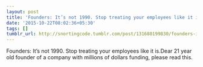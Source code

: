 ```yaml
---
layout: post
title: 'Founders: It’s not 1990. Stop treating your employees like it is.'
date: '2015-10-22T08:02:36+05:30'
tags: []
tumblr_url: http://snortingcode.tumblr.com/post/131680199830/founders-its-not-1990-stop-treating-your
---
```

Founders: It’s not 1990. Stop treating your employees like it is.Dear 21 year old founder of a company with millions of dollars funding, please read this.
